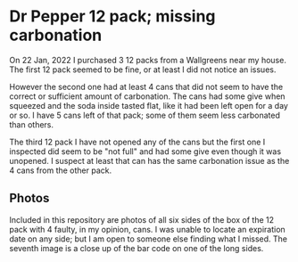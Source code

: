# Dr Pepper 12 pack; missing carbonation 

On 22 Jan, 2022 I purchased 3 12 packs from a Wallgreens near my house. The first 12 pack seemed to be fine, or at least I did not notice an issues. 

However the second one had at least 4 cans that did not seem to have the correct or sufficient amount of carbonation. The cans had some give when squeezed and the soda inside tasted flat, like it had been left open for a day or so. I have 5 cans left of that pack; some of them seem less carbonated than others. 

The third 12 pack I have not opened any of the cans but the first one I inspected did seem to be "not full" and had some give even though it was unopened. I suspect at least that can has the same carbonation issue as the 4 cans from the other pack. 

## Photos

Included in this repository are photos of all six sides of the box of the 12 pack with 4 faulty, in my opinion, cans. I was unable to locate an expiration date on any side; but I am open to someone else finding what I missed. The seventh image is a close up of the bar code on one of the long sides. 
